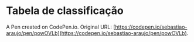 # Tabela de classificação

A Pen created on CodePen.io. Original URL: [https://codepen.io/sebastiao-araujo/pen/powOVLb](https://codepen.io/sebastiao-araujo/pen/powOVLb).


